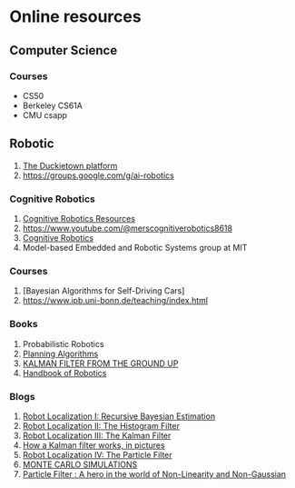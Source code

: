 # Online resources

## Computer Science
### Courses
- CS50
- Berkeley CS61A
- CMU csapp

## Robotic

1. [The Duckietown platform](https://duckietown.com/)
2. https://groups.google.com/g/ai-robotics


### Cognitive Robotics
1. [Cognitive Robotics Resources](http://www.vernon.eu/wiki/Cognitive_Robotics_Resources)
2. https://www.youtube.com/@merscognitiverobotics8618
3. [Cognitive Robotics](https://ocw.mit.edu/courses/16-412j-cognitive-robotics-spring-2016/pages/instructor-insights/)
4. Model-based Embedded and Robotic Systems group at MIT
   

### Courses
1. [Bayesian Algorithms for Self-Driving Cars]
2. https://www.ipb.uni-bonn.de/teaching/index.html

### Books
1. Probabilistic Robotics
2. [Planning Algorithms](https://lavalle.pl/planning/)
3. [KALMAN FILTER FROM THE GROUND UP](https://www.kalmanfilter.net/default.aspx)
4. [Handbook of Robotics](http://handbookofrobotics.org/)

### Blogs
1. [Robot Localization I: Recursive Bayesian Estimation](https://www.sabinasz.net/robot-localization-recursive-bayesian-estimation/)
2. [Robot Localization II: The Histogram Filter](https://www.sabinasz.net/robot-localization-histogram-filter/)
3. [Robot Localization III: The Kalman Filter](https://www.sabinasz.net/robot-localization-kalman-filter/)
4. [How a Kalman filter works, in pictures](https://www.bzarg.com/p/how-a-kalman-filter-works-in-pictures/)
5. [Robot Localization IV: The Particle Filter](https://www.sabinasz.net/robot-localization-particle-filter/)
6. [MONTE CARLO SIMULATIONS](https://marblescience.com/blog/monte-carlo-simulations)
7. [Particle Filter : A hero in the world of Non-Linearity and Non-Gaussian](https://towardsdatascience.com/particle-filter-a-hero-in-the-world-of-non-linearity-and-non-gaussian-6d8947f4a3dc)
